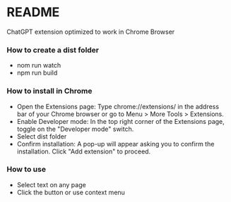 # README #

ChatGPT extension optimized to work in Chrome Browser

### How to create a dist folder ###

* nom run watch
* npm run build

### How to install in Chrome ###

* Open the Extensions page: Type chrome://extensions/ in the address bar of your Chrome browser or go to Menu > More Tools > Extensions.
* Enable Developer mode: In the top right corner of the Extensions page, toggle on the "Developer mode" switch.
* Select dist folder
* Confirm installation: A pop-up will appear asking you to confirm the installation. Click "Add extension" to proceed.

### How to use ###

* Select text on any page
* Click the button or use context menu
